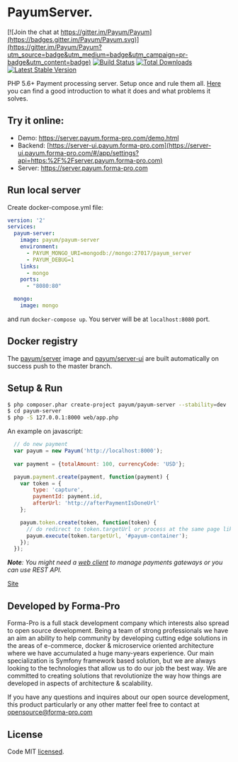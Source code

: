 # PayumServer.
[![Join the chat at https://gitter.im/Payum/Payum](https://badges.gitter.im/Payum/Payum.svg)](https://gitter.im/Payum/Payum?utm_source=badge&utm_medium=badge&utm_campaign=pr-badge&utm_content=badge)
[![Build Status](https://travis-ci.org/Payum/PayumServer.png?branch=master)](https://travis-ci.org/Payum/PayumServer)
[![Total Downloads](https://poser.pugx.org/payum/payum-server/d/total.png)](https://packagist.org/packages/payum/payum-server)
[![Latest Stable Version](https://poser.pugx.org/payum/payum-server/version.png)](https://packagist.org/packages/payum/payum-server)

PHP 5.6+ Payment processing server. Setup once and rule them all. [Here](https://medium.com/@maksim_ka2/your-personal-payment-processing-server-abcc8ed76804#.23mlps63n) you can find a good introduction to what it does and what problems it solves.

## Try it online:

* Demo: https://server.payum.forma-pro.com/demo.html
* Backend: [https://server-ui.payum.forma-pro.com](https://server-ui.payum.forma-pro.com/#/app/settings?api=https:%2F%2Fserver.payum.forma-pro.com)
* Server: https://server.payum.forma-pro.com

## Run local server

Create docker-compose.yml file:

```yaml
version: '2'
services:
  payum-server:
    image: payum/payum-server
    environment:
      - PAYUM_MONGO_URI=mongodb://mongo:27017/payum_server
      - PAYUM_DEBUG=1
    links:
      - mongo
    ports:
      - "8080:80"

  mongo:
    image: mongo
```

and run `docker-compose up`. You server will be at `localhost:8080` port.

## Docker registry

The [payum/server](https://hub.docker.com/r/payum/server/) image and [payum/server-ui](https://hub.docker.com/r/payum/server-ui/) are built automatically on success push to the master branch.  

## Setup & Run

```bash
$ php composer.phar create-project payum/payum-server --stability=dev
$ cd payum-server
$ php -S 127.0.0.1:8000 web/app.php
```

An example on javascript:

```javascript
  // do new payment
  var payum = new Payum('http://localhost:8000');
    
  var payment = {totalAmount: 100, currencyCode: 'USD'};

  payum.payment.create(payment, function(payment) {
    var token = {
        type: 'capture',
        paymentId: payment.id,
        afterUrl: 'http://afterPaymentIsDoneUrl'
    };

    payum.token.create(token, function(token) {
      // do redirect to token.targetUrl or process at the same page like this:
      payum.execute(token.targetUrl, '#payum-container');
    });
  });
```

_**Note**: You might need a [web client](https://github.com/Payum/PayumServerUI) to manage payments gateways or you can use REST API._

[Site](https://payum.forma-pro.com/)

## Developed by Forma-Pro

Forma-Pro is a full stack development company which interests also spread to open source development. 
Being a team of strong professionals we have an aim an ability to help community by developing cutting edge solutions in the areas of e-commerce, docker & microservice oriented architecture where we have accumulated a huge many-years experience. 
Our main specialization is Symfony framework based solution, but we are always looking to the technologies that allow us to do our job the best way. We are committed to creating solutions that revolutionize the way how things are developed in aspects of architecture & scalability.

If you have any questions and inquires about our open source development, this product particularly or any other matter feel free to contact at opensource@forma-pro.com
## License

Code MIT [licensed](LICENSE.md).
